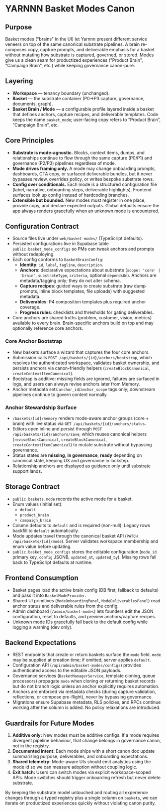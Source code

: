 # YARNNN Basket Modes Canon

## Purpose
Basket modes ("brains" in the UI) let Yarnnn present different service veneers on top of the same canonical substrate pipelines. A brain re-composes copy, capture prompts, and deliverable emphasis for a basket without mutating how substrate is captured, governed, or stored. Modes give us a clean seam for productized experiences ("Product Brain", "Campaign Brain", etc.) while keeping governance canon-pure.

## Layering
- **Workspace** — tenancy boundary (unchanged).
- **Basket** — the substrate container (P0→P3 capture, governance, documents, graph).
- **Basket Brain / Mode** — a configurable profile layered inside a basket that defines anchors, capture recipes, and deliverable templates. Code keeps the name `basket_mode`; user-facing copy refers to “Product Brain”, “Campaign Brain”, etc.

## Core Principles
- **Substrate is mode-agnostic.** Blocks, context items, dumps, and relationships continue to flow through the same capture (P0/P1) and governance (P2/P3) pipelines regardless of mode.
- **Mode drives framing only.** A mode may change onboarding prompts, dashboards, CTA copy, or surfaced deliverable bundles, but it never bypasses review, overrides policy, or writes bespoke substrate rows.
- **Config over conditionals.** Each mode is a structured configuration file (label, narrative, onboarding steps, deliverable highlights). Frontend surfaces look up config instead of hardcoding branches.
- **Extensible but bounded.** New modes must register in one place, provide copy, and declare expected outputs. Global defaults ensure the app always renders gracefully when an unknown mode is encountered.

## Configuration Contract
- Source files live under `web/basket-modes/` (TypeScript defaults).
- Persisted configurations live in Supabase table `public.basket_mode_configs` so PMs can tweak anchors and prompts without redeploying.
- Each config conforms to `BasketBrainConfig`:
  - **Identity**: `id`, `label`, `tagline`, `description`.
  - **Anchors**: declarative expectations about substrate (`scope: 'core' | 'brain'`, `substrateType`, `criteria`, optional `dependsOn`). Anchors are metadata/tagging only; they do not alter schema.
  - **Capture recipes**: guided ways to create substrate (raw dump prompts, inline block templates, file uploads) with suggested metadata.
  - **Deliverables**: P4 composition templates plus required anchor coverage.
  - **Progress rules**: checklists and thresholds for gating deliverables.
- Core anchors are shared truths (problem, customer, vision, metrics) available to every brain. Brain-specific anchors build on top and may optionally reference core anchors.

### Core Anchor Bootstrap
- New baskets surface a wizard that captures the four core anchors.
- Submission calls `POST /api/baskets/{id}/anchors/bootstrap`, which resolves the authenticated workspace, validates basket ownership, and persists anchors via canon-friendly helpers (`createBlockCanonical`, `createContextItemCanonical`).
- Bootstrap is additive: missing fields are ignored, failures are surfaced in logs, and users can always revise anchors later from Memory.
- Anchor metadata sets `anchor_id`/`anchor_scope` tags only; downstream pipelines continue to govern content normally.

### Anchor Stewardship Surface
- `/baskets/[id]/memory` renders mode-aware anchor groups (core + brain) with live status via `GET /api/baskets/{id}/anchors/status`.
- Editors open inline and persist through `POST /api/baskets/{id}/anchors/save`, which reuses canonical helpers (`reviseBlockCanonical`, `createBlockCanonical`, `createContextItemCanonical`) to mutate substrate without bypassing governance.
- Status states are **missing**, **in governance**, **ready** depending on canonical state, keeping UX and governance in lockstep.
- Relationship anchors are displayed as guidance only until substrate support lands.

## Storage Contract
- `public.baskets.mode` records the active mode for a basket.
- Enum values (initial set):
  - `default`
  - `product_brain`
  - `campaign_brain`
- Column defaults to `default` and is required (non-null). Legacy rows backfill to `default` automatically.
- Mode updates travel through the canonical basket API (`PATCH /api/baskets/[id]/mode`). Server validates workspace membership and enum value before updating.
- `public.basket_mode_configs` stores the editable configuration (`mode_id` primary key, `config` JSONB, `updated_at`, `updated_by`). Missing rows fall back to TypeScript defaults at runtime.

## Frontend Consumption
- Basket pages load the active brain config (DB first, fallback to defaults) and pass it into `BasketModeProvider`.
- Shared UI primitives (`ModeOnboardingPanel`, `ModeDeliverablesPanel`) read anchor status and deliverable rules from the config.
- Admin dashboard (`/admin/basket-modes`) lets founders edit the JSON configuration, reset to defaults, and preview anchors/capture recipes.
- Unknown mode IDs gracefully fall back to the default config while logging a warning (dev only).

## Backend Expectations
- REST endpoints that create or return baskets surface the `mode` field. `mode` may be supplied at creation time; if omitted, server applies `default`.
- Configuration API (`/api/admin/basket-modes/configs`) provides authenticated access to the editable JSON payloads.
- Governance services (`BasketManagerService`, template cloning, queue processors) propagate `mode` when cloning or returning basket records but do not branch logic unless an anchor explicitly requires automation.
- Anchors are enforced via metadata checks (during capture validation, reflections, or compose pre-flight), never by bypassing governance.
- Migrations ensure Supabase metadata, RLS policies, and RPCs continue working after the column is added. No policy relaxations are introduced.

## Guardrails for Future Modes
1. **Additive only:** New modes must be additive configs. If a mode requires divergent pipeline behaviour, that change belongs in governance canon, not in the registry.
2. **Documented intent:** Each mode ships with a short canon doc update summarizing purpose, deliverables, and onboarding expectations.
3. **Shared telemetry:** Mode-aware UIs should emit analytics using the mode id so we can measure adoption without coupling logic.
4. **Exit hatch:** Users can switch modes via explicit workspace-scoped APIs. Mode switches should trigger onboarding refresh but never delete substrate.

By keeping the substrate model untouched and routing all experience changes through a typed registry plus a single column on `baskets`, we can iterate on productized experiences quickly without violating canon purity.
